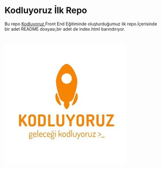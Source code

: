 
# Kodluyoruz İlk Repo
Bu repo [Kodluyoruz ](https://www.kodluyoruz.org/)  Front End Eğitiminde oluşturduğumuz ilk repo.İçerisinde bir adet README dosyası,bir adet de index.html barındırıyor.

# ![Kodluyoruz Logo](https://raw.githubusercontent.com/Kodluyoruz/taskforce/git/git/markdown-nedir-nasil-kullaniriz-/figures/kodluyoruz_logo.jpg)